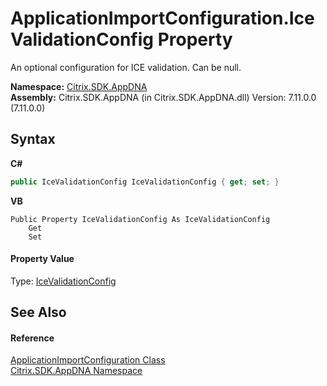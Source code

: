 # ApplicationImportConfiguration.IceValidationConfig Property 
 

An optional configuration for ICE validation. Can be null.

**Namespace:**&nbsp;[Citrix.SDK.AppDNA](index.md)<br />**Assembly:**&nbsp;Citrix.SDK.AppDNA (in Citrix.SDK.AppDNA.dll) Version: 7.11.0.0 (7.11.0.0)

## Syntax

**C#**
```csharp
public IceValidationConfig IceValidationConfig { get; set; }
```

**VB**
```vbnet
Public Property IceValidationConfig As IceValidationConfig
	Get
	Set
```


#### Property Value
Type: <a href="82a95f6e-802d-53df-4272-fa2226df7b49">IceValidationConfig</a>

## See Also


#### Reference
<a href="92c1ca97-a153-42c9-8116-c453cb77a007">ApplicationImportConfiguration Class</a><br /><a href="fe2d265b-410b-8b11-1eb4-a790e0b062bf">Citrix.SDK.AppDNA Namespace</a><br />